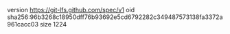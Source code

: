 version https://git-lfs.github.com/spec/v1
oid sha256:96b3268c18950dff76b93692e5cd6792282c349487573138fa3372a961cacc03
size 1224
